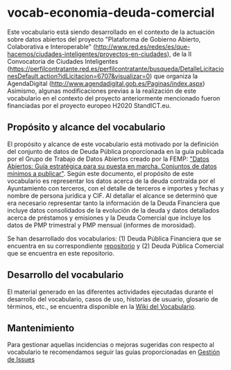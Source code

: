 # vocab-economia-deuda-comercial
Este vocabulario está siendo desarrollado en el contexto de la actuación sobre datos abiertos del proyecto "Plataforma de Gobierno Abierto, Colaborativa e Interoperable" (http://www.red.es/redes/es/que-hacemos/ciudades-inteligentes/proyectos-en-ciudades), de la II Convocatoria de Ciudades Inteligentes (https://perfilcontratante.red.es/perfilcontratante/busqueda/DetalleLicitacionesDefault.action?idLicitacion=6707&visualizar=0) que organiza la AgendaDigital (http://www.agendadigital.gob.es/Paginas/index.aspx)
Asimismo, algunas modificaciones previas a la realización de este vocabulario en el contexto del proyecto anteriormente mencionado fueron financiadas por el proyecto europeo H2020 StandICT.eu.

## Propósito y alcance del vocabulario
El propósito y alcance de este vocabulario está motivado por la definición del conjunto de datos de Deuda Pública proporcionada en la guía publicada por el Grupo de Trabajo de Datos Abiertos creado por la FEMP: ["Datos Abiertos: Guía estratégica para su puesta en marcha. Conjuntos de datos mínimos a publicar"](http://femp.femp.es/files/3580-1617-fichero/Gu%C3%ADa%20Datos%20Abiertos.pdf). Según este documento, el propósito de este vocabulario es representar los datos acerca de la deuda contraída por el Ayuntamiento con terceros, con el detalle de terceros e importes y fechas y nombre de persona jurídica y CIF. Al detallar el alcance se determinó que era necesario representar tanto la información de la Deuda Financiera que incluye datos consolidados de la evolución de la deuda y datos detallados acerca de préstamos y emisiones y la Deuda Comercial que incluye los datos de PMP trimestral y PMP mensual (informes de morosidad). 

Se han desarrollado dos vocabularios: (1) Deuda Pública Financiera que se encuentra en su correspondiente [repositorio](https://github.com/CiudadesAbiertas/vocab-economia-deuda-financiera) y (2) Deuda Pública Comercial que se encuentra en este repositorio.

## Desarrollo del vocabulario
El material generado en las diferentes actividades ejecutadas durante el desarrollo del vocabulario, casos de uso, historias de usuario, glosario de términos, etc., se encuentra disponible en la [Wiki del Vocabulario](https://github.com/CiudadesAbiertas/vocab-economia-deuda-financiera/wiki).

## Mantenimiento
Para gestionar aquellas incidencias o mejoras sugeridas con respecto al vocabulario te recomendamos seguir las guías proporcionadas en [Gestión de Issues](https://github.com/CiudadesAbiertas/vocab-economia-deuda-financiera//wiki/Gesti%C3%B3n-de-issues)

